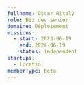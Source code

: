 ```yaml
---
fullname: Oscar Ritaly
role: Biz dev senior
domaine: Déploiement
missions:
  - start: 2023-06-19
    end: 2024-06-19
    status: independent
startups:
  - locatio
memberType: beta
---
```


